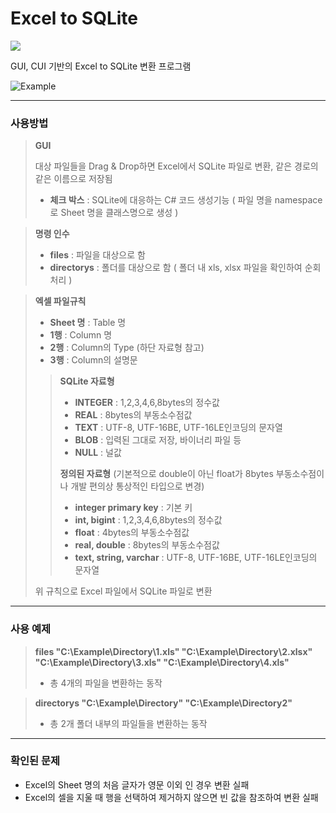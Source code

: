 Excel to SQLite
=

[![](https://img.shields.io/github/downloads/cr545l/xlsToSqliteConverter/total.svg)](https://github.com/cr545l/xlsToSqliteConverter/releases)

GUI, CUI 기반의 Excel to SQLite 변환 프로그램

![Example](https://github.com/cr545l/xlsToSqliteConverter/blob/master/Example/Example.gif?raw=true)

---

### **사용방법**

> **GUI**
>
> 대상 파일들을 Drag & Drop하면 Excel에서 SQLite 파일로 변환, 같은 경로의 같은 이름으로 저장됨
> - **체크 박스** : SQLite에 대응하는 C# 코드 생성기능 ( 파일 명을 namespace로 Sheet 명을 클래스명으로 생성 )

> **명령 인수**
>  
> - **files** : 파일을 대상으로 함
> - **directorys** : 폴더를 대상으로 함 ( 폴더 내 xls, xlsx 파일을 확인하여 순회처리 )

> **엑셀 파일규칙**
>  
> - **Sheet 명** : Table 명
> - **1행** : Column 명
> - **2행** : Column의 Type (하단 자료형 참고)
> - **3행** : Column의 설명문
>
>> **SQLite 자료형**
>>
>> - **INTEGER** : 1,2,3,4,6,8bytes의 정수값
>> - **REAL** : 8bytes의 부동소수점값
>> - **TEXT** : UTF-8, UTF-16BE, UTF-16LE인코딩의 문자열
>> - **BLOB** : 입력된 그대로 저장, 바이너리 파일 등
>> - **NULL** : 널값
>>
>> **정의된 자료형**
>>(기본적으로 double이 아닌 float가 8bytes 부동소수점이나 개발 편의상 통상적인 타입으로 변경)
>> - **integer primary key** : 기본 키
>> - **int, bigint** : 1,2,3,4,6,8bytes의 정수값
>> - **float** : 4bytes의 부동소수점값
>> - **real, double** : 8bytes의 부동소수점값
>> - **text, string, varchar** : UTF-8, UTF-16BE, UTF-16LE인코딩의 문자열
>
> 위 규칙으로 Excel 파일에서 SQLite 파일로 변환

---

### **사용 예제**

> **files "C:\Example\Directory\1.xls" "C:\Example\Directory\2.xlsx" "C:\Example\Directory\3.xls" "C:\Example\Directory\4.xls"**
> 
> - 총 4개의 파일을 변환하는 동작

> **directorys "C:\Example\Directory" "C:\Example\Directory2"**
>
> - 총 2개 폴더 내부의 파일들을 변환하는 동작

---

### **확인된 문제**
- Excel의 Sheet 명의 처음 글자가 영문 이외 인 경우 변환 실패
- Excel의 셀을 지울 때 행을 선택하여 제거하지 않으면 빈 값을 참조하여 변환 실패